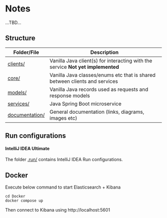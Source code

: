 # Notes

...TBD...



## Structure

| Folder/File                                  | Description                                                                     |
|----------------------------------------------|---------------------------------------------------------------------------------|
| [clients/](clients/README.md)                | Vanilla Java client(s) for interacting with the service **Not yet implemented** |
| [core/](core/README.md)                      | Vanilla Java classes/enums etc that is shared between clients and services      |
| [models/](models/README.md)                  | Vanilla Java records used as requests and response models                       |
| [services/](services/rest-service/README.md) | Java Spring Boot microservice                                                   |
| [documentation/](documentation/README.md)    | General documentation (links, diagrams, images etc)                             |



## Run configurations

#### IntelliJ IDEA Ultimate

The folder [.run/](.run/) contains IntelliJ IDEA Run configurations.



## Docker

Execute below command to start Elasticsearch + Kibana

```shell
cd Docker
docker compose up
```

Then connect to Kibana using http://localhost:5601
